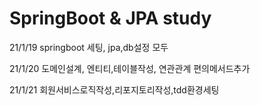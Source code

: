 # SpringBoot & JPA study

21/1/19
springboot 세팅, jpa,db설정 모두

21/1/20
도메인설계, 엔티티,테이블작성, 연관관계 편의메서드추가

21/1/21
회원서비스로직작성,리포지토리작성,tdd환경세팅
